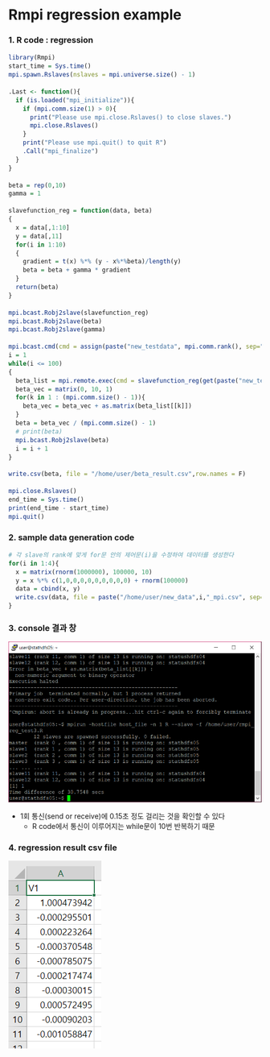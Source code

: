 
# Rmpi regression example

### 1. R code : regression


```R
library(Rmpi)
start_time = Sys.time()
mpi.spawn.Rslaves(nslaves = mpi.universe.size() - 1)

.Last <- function(){
  if (is.loaded("mpi_initialize")){
    if (mpi.comm.size(1) > 0){
      print("Please use mpi.close.Rslaves() to close slaves.")
      mpi.close.Rslaves()
    }
    print("Please use mpi.quit() to quit R")
    .Call("mpi_finalize")
  }
}

beta = rep(0,10)
gamma = 1

slavefunction_reg = function(data, beta)
{
  x = data[,1:10]
  y = data[,11]
  for(i in 1:10)
  {
    gradient = t(x) %*% (y - x%*%beta)/length(y)
    beta = beta + gamma * gradient
  }
  return(beta)
}

mpi.bcast.Robj2slave(slavefunction_reg)
mpi.bcast.Robj2slave(beta)
mpi.bcast.Robj2slave(gamma)

mpi.bcast.cmd(cmd = assign(paste("new_testdata", mpi.comm.rank(), sep=""), as.matrix(read.csv(file = paste("/home/user/new_data", mpi.comm.rank(), "_mpi.csv", sep=""), header = T))))
i = 1
while(i <= 100)
{
  beta_list = mpi.remote.exec(cmd = slavefunction_reg(get(paste("new_testdata", mpi.comm.rank(), sep="")), beta))
  beta_vec = matrix(0, 10, 1)
  for(k in 1 : (mpi.comm.size() - 1)){
    beta_vec = beta_vec + as.matrix(beta_list[[k]])
  }
  beta = beta_vec / (mpi.comm.size() - 1)
  # print(beta)
  mpi.bcast.Robj2slave(beta)
  i = i + 1
}

write.csv(beta, file = "/home/user/beta_result.csv",row.names = F)

mpi.close.Rslaves()
end_time = Sys.time()
print(end_time - start_time)
mpi.quit()
```

### 2. sample data generation code


```R
# 각 slave의 rank에 맞게 for문 안의 제어문(i)을 수정하여 데이터를 생성한다
for(i in 1:4){
  x = matrix(rnorm(1000000), 100000, 10)
  y = x %*% c(1,0,0,0,0,0,0,0,0,0) + rnorm(100000)
  data = cbind(x, y)
  write.csv(data, file = paste("/home/user/new_data",i,"_mpi.csv", sep=""),row.names = F)
}
```

### 3. console 결과 창

![console image](https://github.com/SeungHwan-AN/ML_study/blob/master/MPI/rmpi_regression_console.png)

* 1회 통신(send or receive)에 0.15초 정도 걸리는 것을 확인할 수 있다
    - R code에서 통신이 이루어지는 while문이 10번 반복하기 때문

### 4. regression result csv file

![csv file](https://github.com/SeungHwan-AN/ML_study/blob/master/MPI/rmpi_regression_result.PNG)
